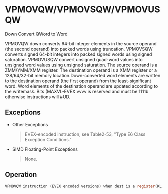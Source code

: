 # VPMOVQW/VPMOVSQW/VPMOVUSQW

Down Convert QWord to Word

VPMOVQW down converts 64-bit integer elements in the source operand (the second operand) into packed words using truncation.
VPMOVSQW converts signed 64-bit integers into packed signed words using signed saturation.
VPMOVUSQW convert unsigned quad-word values into unsigned word values using unsigned saturation.
The source operand is a ZMM/YMM/XMM register.
The destination operand is a XMM register or a 128/64/32-bit memory location.Down-converted word elements are written to the destination operand (the first operand) from the least-significant word.
Word elements of the destination operand are updated according to the writemask.
Bits (MAXVL-EVEX.vvvv is reserved and must be 1111b otherwise instructions will #UD.

## Exceptions

- Other Exceptions
  > EVEX-encoded instruction, see Table2-53, "Type E6 Class Exception Conditions."
- SIMD Floating-Point Exceptions
  > None.

## Operation

```C
VPMOVQW instruction (EVEX encoded versions) when dest is a register(KL, VL) = (2, 128), (4, 256), (8, 512)FOR j := 0 TO KL-1i := j * 16m := j * 64IF k1[j] OR *no writemask*THEN DEST[i+15:i] := TruncateQuadWordToWord (SRC[m+63:m])ELSE IF *merging-masking*; merging-maskingTHEN *DEST[i+15:i] remains unchanged*ELSE *zeroing-masking*; zeroing-maskingDEST[i+15:i] := 0FIFI;ENDFORDEST[MAXVL-1:VL/4] := 0;VPMOVQW instruction (EVEX encoded versions) when dest is memory(KL, VL) = (2, 128), (4, 256), (8, 512)FOR j := 0 TO KL-1i := j * 16m := j * 64IF k1[j] OR *no writemask*THEN DEST[i+15:i] := TruncateQuadWordToWord (SRC[m+63:m])ELSE *DEST[i+15:i] remains unchanged*; merging-maskingFI;ENDFORVPMOVSQW instruction (EVEX encoded versions) when dest is a register(KL, VL) = (2, 128), (4, 256), (8, 512)FOR j := 0 TO KL-1i := j * 16m := j * 64IF k1[j] OR *no writemask*THEN DEST[i+15:i] := SaturateSignedQuadWordToWord (SRC[m+63:m])ELSE IF *merging-masking*; merging-maskingTHEN *DEST[i+15:i] remains unchanged*ELSE *zeroing-masking*; zeroing-maskingDEST[i+15:i] := 0FIFI;VPMOVSQW instruction (EVEX encoded versions) when dest is memory(KL, VL) = (2, 128), (4, 256), (8, 512)FOR j := 0 TO KL-1i := j * 16m := j * 64IF k1[j] OR *no writemask*THEN DEST[i+15:i] := SaturateSignedQuadWordToWord (SRC[m+63:m])ELSE *DEST[i+15:i] remains unchanged*; merging-maskingFI;ENDFORVPMOVUSQW instruction (EVEX encoded versions) when dest is a register(KL, VL) = (2, 128), (4, 256), (8, 512)FOR j := 0 TO KL-1i := j * 16m := j * 64IF k1[j] OR *no writemask*THEN DEST[i+15:i] := SaturateUnsignedQuadWordToWord (SRC[m+63:m])ELSE IF *merging-masking*; merging-maskingTHEN *DEST[i+15:i] remains unchanged*ELSE *zeroing-masking*; zeroing-maskingDEST[i+15:i] := 0FIFI;ENDFORDEST[MAXVL-1:VL/4] := 0;VPMOVUSQW instruction (EVEX encoded versions) when dest is memory(KL, VL) = (2, 128), (4, 256), (8, 512)FOR j := 0 TO KL-1i := j * 16m := j * 64IF k1[j] OR *no writemask*THEN DEST[i+15:i] := SaturateUnsignedQuadWordToWord (SRC[m+63:m])ELSE *DEST[i+15:i] remains unchanged*; merging-maskingIntel C/C++ Compiler Intrinsic EquivalentsVPMOVQW __m128i _mm512_cvtepi64_epi16( __m512i a);VPMOVQW __m128i _mm512_mask_cvtepi64_epi16(__m128i s, __mmask8 k, __m512i a);VPMOVQW __m128i _mm512_maskz_cvtepi64_epi16( __mmask8 k, __m512i a);VPMOVQW void _mm512_mask_cvtepi64_storeu_epi16(void * d, __mmask8 k, __m512i a);VPMOVSQW __m128i _mm512_cvtsepi64_epi16( __m512i a);VPMOVSQW __m128i _mm512_mask_cvtsepi64_epi16(__m128i s, __mmask8 k, __m512i a);VPMOVSQW __m128i _mm512_maskz_cvtsepi64_epi16( __mmask8 k, __m512i a);VPMOVSQW void _mm512_mask_cvtsepi64_storeu_epi16(void * d, __mmask8 k, __m512i a);VPMOVUSQW __m128i _mm512_cvtusepi64_epi16( __m512i a);VPMOVUSQW __m128i _mm512_mask_cvtusepi64_epi16(__m128i s, __mmask8 k, __m512i a);VPMOVUSQW __m128i _mm512_maskz_cvtusepi64_epi16( __mmask8 k, __m512i a);VPMOVUSQW void _mm512_mask_cvtusepi64_storeu_epi16(void * d, __mmask8 k, __m512i a);VPMOVUSQD __m128i _mm256_cvtusepi64_epi32(__m256i a);VPMOVUSQD __m128i _mm256_mask_cvtusepi64_epi32(__m128i a, __mmask8 k, __m256i b);VPMOVUSQD __m128i _mm256_maskz_cvtusepi64_epi32( __mmask8 k, __m256i b);VPMOVUSQD void _mm256_mask_cvtusepi64_storeu_epi32(void * , __mmask8 k, __m256i b);VPMOVUSQD __m128i _mm_cvtusepi64_epi32(__m128i a);VPMOVUSQD __m128i _mm_mask_cvtusepi64_epi32(__m128i a, __mmask8 k, __m128i b);VPMOVUSQD __m128i _mm_maskz_cvtusepi64_epi32( __mmask8 k, __m128i b);VPMOVUSQD void _mm_mask_cvtusepi64_storeu_epi32(void * , __mmask8 k, __m128i b);VPMOVSQD __m128i _mm256_cvtsepi64_epi32(__m256i a);VPMOVSQD __m128i _mm256_mask_cvtsepi64_epi32(__m128i a, __mmask8 k, __m256i b);VPMOVSQD __m128i _mm256_maskz_cvtsepi64_epi32( __mmask8 k, __m256i b);VPMOVSQD void _mm256_mask_cvtsepi64_storeu_epi32(void * , __mmask8 k, __m256i b);VPMOVSQD __m128i _mm_cvtsepi64_epi32(__m128i a);VPMOVSQD __m128i _mm_mask_cvtsepi64_epi32(__m128i a, __mmask8 k, __m128i b);VPMOVSQD __m128i _mm_maskz_cvtsepi64_epi32( __mmask8 k, __m128i b);VPMOVSQD void _mm_mask_cvtsepi64_storeu_epi32(void * , __mmask8 k, __m128i b);VPMOVQD __m128i _mm256_cvtepi64_epi32(__m256i a);VPMOVQD __m128i _mm256_mask_cvtepi64_epi32(__m128i a, __mmask8 k, __m256i b);VPMOVQD __m128i _mm256_maskz_cvtepi64_epi32( __mmask8 k, __m256i b);VPMOVQD void _mm256_mask_cvtepi64_storeu_epi32(void * , __mmask8 k, __m256i b);VPMOVQD __m128i _mm_cvtepi64_epi32(__m128i a);VPMOVQD __m128i _mm_mask_cvtepi64_epi32(__m128i a, __mmask8 k, __m128i b);VPMOVQD __m128i _mm_maskz_cvtepi64_epi32( __mmask8 k, __m128i b);VPMOVQD void _mm_mask_cvtepi64_storeu_epi32(void * , __mmask8 k, __m128i b);
```
